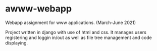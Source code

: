 # awww-webapp
Webapp assignment for www applications. (March-June 2021)

Project written in django with use of html and css. It manages users registering and loggin in/out as well as file tree management and code displaying.
